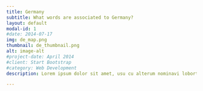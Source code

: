```yaml
---
title: Germany
subtitle: What words are associated to Germany? 
layout: default
modal-id: 1
#date: 2014-07-17
img: de_map.png
thumbnail: de_thumbnail.png
alt: image-alt
#project-date: April 2014
#client: Start Bootstrap
#category: Web Development
description: Lorem ipsum dolor sit amet, usu cu alterum nominavi lobortis. At duo novum diceret. Tantas apeirian vix et, usu sanctus postulant inciderint ut, populo diceret necessitatibus in vim. Cu eum dicam feugiat noluisse.

---
```

